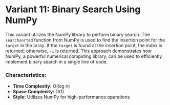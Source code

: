 # Variant 11: Binary Search Using NumPy

This variant utilizes the NumPy library to perform binary search. The `searchsorted` function from NumPy is used to find the insertion point for the `target` in the array. If the `target` is found at the insertion point, the index is returned; otherwise, `-1` is returned. This approach demonstrates how NumPy, a powerful numerical computing library, can be used to efficiently implement binary search in a single line of code.

### Characteristics:
- **Time Complexity:** O(log n)
- **Space Complexity:** O(1)
- **Style:** Utilizes NumPy for high-performance operations

